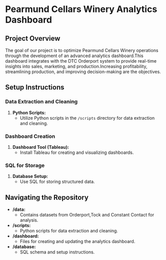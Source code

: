 # Pearmund Cellars Winery Analytics Dashboard

## Project Overview

The goal of our project is to optimize Pearmund Cellars Winery operations through the development of an advanced analytics dashboard.This dashboard integrates with the DTC Orderport system to provide real-time insights into sales, marketing, and production.Increasing profitability, streamlining production, and improving decision-making are the objectives.
## Setup Instructions

### Data Extraction and Cleaning

1. **Python Scripts:**
   - Utilize Python scripts in the `/scripts` directory for data extraction and cleaning.

### Dashboard Creation

1. **Dashboard Tool (Tableau):**
   - Install Tableau for creating and visualizing dashboards.
  
### SQL for Storage

1. **Database Setup:**
   - Use SQL for storing structured data.

## Navigating the Repository

- **/data:**
  - Contains datasets from Orderport,Tock and Constant Contact for analysis.
- **/scripts:**
  - Python scripts for data extraction and cleaning.
- **/dashboard:**
  - Files for creating and updating the analytics dashboard.
- **/database:**
  - SQL schema and setup instructions.
